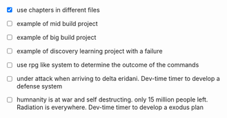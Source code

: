 - [x] use chapters in different files
- [ ] example of mid build project
- [ ] example of big build project
- [ ] example of discovery learning project with a failure

- [ ] use rpg like system to determine the outcome of the commands
- [ ] under attack when arriving to delta eridani. Dev-time timer to develop a defense system
- [ ] humnanity is at war and self destructing. only 15 million people left. Radiation is everywhere. Dev-time timer to develop a exodus plan
